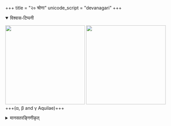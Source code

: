 +++
title = "२० श्रोणा"
unicode_script = "devanagari"
+++
<details open><summary>विश्वास-टिप्पनी</summary>

[<img src="/devaH/AryaH/hindukaH/lokAntaram/images/naxatram/wiki/shroNA.png" width="250"/>](/devaH/AryaH/hindukaH/lokAntaram/images/naxatram/wiki/shroNA.png)
[<img src="/devaH/AryaH/hindukaH/lokAntaram/images/naxatram/stellarium/shroNA.png" width="250"/>](/devaH/AryaH/hindukaH/lokAntaram/images/naxatram/stellarium/shroNA.png)
+++(α, β and γ Aquilae)+++
</details>

<details><summary>मानसतरङ्गिणीकृत्</summary>

- " A dense part of the Milky Way with excellent sights of star fields, with globular NGC 6760 eta Aquilae in the wing of the Eagle is a Cepheid variable that varies clearly enough to be perceived by the naked eye under good skies over a period of ~ 1 week. .. This star is < 30 Myr old"
</details>
